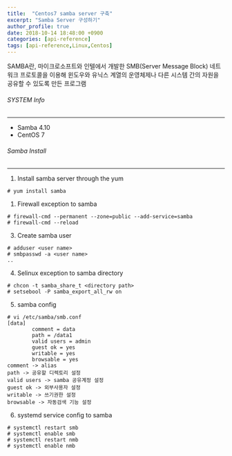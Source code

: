 ```yaml
---
title:  "Centos7 samba server 구축"
excerpt: "Samba Server 구성하기"
author_profile: true
date: 2018-10-14 18:48:00 +0900
categories: [api-reference]
tags: [api-reference,Linux,Centos]
---
```


SAMBA란, 마이크로소프트와 인텔에서 개발한 SMB(Server Message Block) 네트워크 프로토콜을 이용해 윈도우와 유닉스 계열의 운영체제나 다른 시스템 간의 자원을 공유할 수 있도록 만든 프로그램

###### SYSTEM Info
-------------
- Samba 4.10
- CentOS 7

###### Samba Install
-------------

1. Install samba server through the yum 

```
# yum install samba
```

1. Firewall exception to samba

```
# firewall-cmd --permanent --zone=public --add-service=samba
# firewall-cmd --reload
```

3. Create samba user

```
# adduser <user name>
# smbpasswd -a <user name>
..
```

4. Selinux exception to samba directory

```
# chcon -t samba_share_t <directory path>
# setsebool -P samba_export_all_rw on
```

5. samba config

```
# vi /etc/samba/smb.conf
[data]
        comment = data
        path = /data1
        valid users = admin
        guest ok = yes
        writable = yes
        browsable = yes
comment -> alias
path -> 공유할 디렉토리 설정
valid users -> samba 공유계정 설정
guest ok -> 외부사용자 설정
writable -> 쓰기권한 설정
browsable -> 자동검색 기능 설정
```

6. systemd service config to samba

```
# systemctl restart smb
# systemctl enable smb
# systemctl restart nmb
# systemctl enable nmb
```
